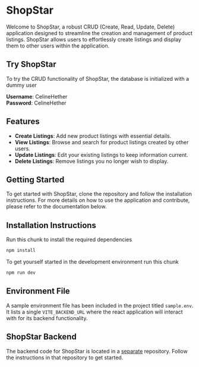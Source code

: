 # ShopStar

Welcome to ShopStar, a robust CRUD (Create, Read, Update, Delete) application designed to streamline the creation and management of product listings. ShopStar allows users to effortlessly create listings and display them to other users within the application.

## Try ShopStar

To try the CRUD functionality of ShopStar, the database is initialized with a dummy user 

**Username**: CelineHether   
**Password**: CelineHether   

## Features

- **Create Listings**: Add new product listings with essential details.
- **View Listings**: Browse and search for product listings created by other users.
- **Update Listings**: Edit your existing listings to keep information current.
- **Delete Listings**: Remove listings you no longer wish to display.

## Getting Started

To get started with ShopStar, clone the repository and follow the installation instructions. For more details on how to use the application and contribute, please refer to the documentation below.

## Installation Instructions

Run this chunk to install the required dependencies

```bash
npm install
```

To get yourself started in the development environment run this chunk

```bash
npm run dev
```

## Environment File

A sample environment file has been included in the project titled `sample.env`. It lists a single `VITE_BACKEND_URL` where the react application will interact with for its backend functionality.

## ShopStar Backend

The backend code for ShopStar is located in a [separate](https://github.com/Geraldworks/ShopStar-Backend) repository. Follow the instructions in that repository to get started.
